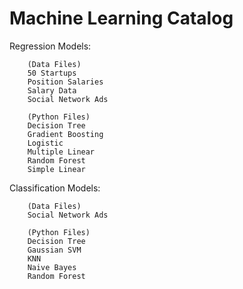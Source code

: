 # Machine Learning Catalog

  Regression Models:
  
        (Data Files)
        50 Startups
        Position Salaries
        Salary Data
        Social Network Ads

        (Python Files)
        Decision Tree
        Gradient Boosting
        Logistic
        Multiple Linear
        Random Forest
        Simple Linear
        

  Classification Models:

        (Data Files)
        Social Network Ads
        
        (Python Files)
        Decision Tree
        Gaussian SVM
        KNN
        Naive Bayes
        Random Forest
